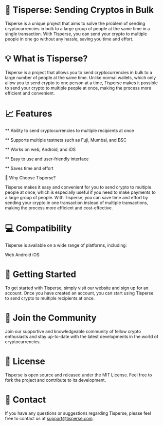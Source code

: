 # 🚀 Tisperse: Sending Cryptos in Bulk

Tisperse is a unique project that aims to solve the problem of sending cryptocurrencies in bulk to a large group of people at the same time in a single transaction. With Tisperse, you can send your crypto to multiple people in one go without any hassle, saving you time and effort.

# 💡 What is Tisperse?

Tisperse is a project that allows you to send cryptocurrencies in bulk to a large number of people at the same time. Unlike normal wallets, which only allow you to send crypto to one person at a time, Tisperse makes it possible to send your crypto to multiple people at once, making the process more efficient and convenient.

# 📈 Features

** Ability to send cryptocurrencies to multiple recipients at once

** Supports multiple testnets such as Fuji, Mumbai, and BSC 

** Works on web, Android, and iOS

** Easy to use and user-friendly interface

** Saves time and effort

💬 Why Choose Tisperse?

Tisperse makes it easy and convenient for you to send crypto to multiple people at once, which is especially useful if you need to make payments to a large group of people. With Tisperse, you can save time and effort by sending your crypto in one transaction instead of multiple transactions, making the process more efficient and cost-effective.

# 💻 Compatibility

Tisperse is available on a wide range of platforms, including:

Web
Android
iOS

# 📖 Getting Started

To get started with Tisperse, simply visit our website and sign up for an account. Once you have created an account, you can start using Tisperse to send crypto to multiple recipients at once.

# 🙌 Join the Community

Join our supportive and knowledgeable community of fellow crypto enthusiasts and stay up-to-date with the latest developments in the world of cryptocurrencies.

# 📝 License

Tisperse is open source and released under the MIT License. Feel free to fork the project and contribute to its development.

# 📧 Contact

If you have any questions or suggestions regarding Tisperse, please feel free to contact us at support@tisperse.com.
